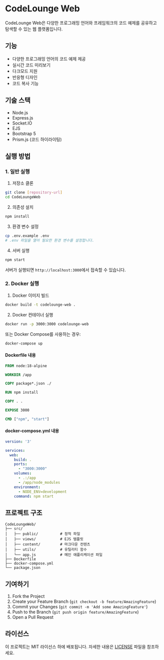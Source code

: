 # CodeLounge Web

CodeLounge Web은 다양한 프로그래밍 언어와 프레임워크의 코드 예제를 공유하고 탐색할 수 있는 웹 플랫폼입니다.

## 기능

- 다양한 프로그래밍 언어의 코드 예제 제공
- 실시간 코드 미리보기
- 다크모드 지원
- 반응형 디자인
- 코드 복사 기능

## 기술 스택

- Node.js
- Express.js
- Socket.IO
- EJS
- Bootstrap 5
- Prism.js (코드 하이라이팅)

## 실행 방법

### 1. 일반 실행

1. 저장소 클론
```bash
git clone [repository-url]
cd CodeLoungeWeb
```

2. 의존성 설치
```bash
npm install
```

3. 환경 변수 설정
```bash
cp .env.example .env
# .env 파일을 열어 필요한 환경 변수를 설정합니다.
```

4. 서버 실행
```bash
npm start
```

서버가 실행되면 `http://localhost:3000`에서 접속할 수 있습니다.

### 2. Docker 실행

1. Docker 이미지 빌드
```bash
docker build -t codelounge-web .
```

2. Docker 컨테이너 실행
```bash
docker run -p 3000:3000 codelounge-web
```

또는 Docker Compose를 사용하는 경우:
```bash
docker-compose up
```

#### Dockerfile 내용
```dockerfile
FROM node:18-alpine

WORKDIR /app

COPY package*.json ./

RUN npm install

COPY . .

EXPOSE 3000

CMD ["npm", "start"]
```

#### docker-compose.yml 내용
```yaml
version: '3'

services:
  web:
    build: .
    ports:
      - "3000:3000"
    volumes:
      - .:/app
      - /app/node_modules
    environment:
      - NODE_ENV=development
    command: npm start
```

## 프로젝트 구조

```
CodeLoungeWeb/
├── src/
│   ├── public/          # 정적 파일
│   ├── views/           # EJS 템플릿
│   ├── content/         # 마크다운 컨텐츠
│   ├── utils/           # 유틸리티 함수
│   └── app.js           # 메인 애플리케이션 파일
├── Dockerfile
├── docker-compose.yml
└── package.json
```

## 기여하기

1. Fork the Project
2. Create your Feature Branch (`git checkout -b feature/AmazingFeature`)
3. Commit your Changes (`git commit -m 'Add some AmazingFeature'`)
4. Push to the Branch (`git push origin feature/AmazingFeature`)
5. Open a Pull Request

## 라이선스

이 프로젝트는 MIT 라이선스 하에 배포됩니다. 자세한 내용은 [LICENSE](LICENSE) 파일을 참조하세요. 
